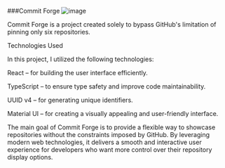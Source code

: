 ###Commit Forge
![image](https://github.com/user-attachments/assets/d13e45aa-4aed-4a12-ae5e-7c27b1d992f8)


Commit Forge is a project created solely to bypass GitHub's limitation of pinning only six repositories.

Technologies Used

In this project, I utilized the following technologies:

React – for building the user interface efficiently.

TypeScript – to ensure type safety and improve code maintainability.

UUID v4 – for generating unique identifiers.

Material UI – for creating a visually appealing and user-friendly interface.

The main goal of Commit Forge is to provide a flexible way to showcase repositories without the constraints imposed by GitHub. By leveraging modern web technologies, it delivers a smooth and interactive user experience for developers who want more control over their repository display options.
